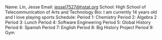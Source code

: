 Name: Lin, Jesse
Email: jessel7527@hstat.org
School: High School of Telecommunication of Arts and Technology
Bio: I am currently 14 years old and I love playing sports
Schedule:
    Period 1: Chemistry
    Period 2: Algebra 2
    Period 3: Lunch
    Period 4: Software Engineering
    Period 5: Global History
    Period 6: Spanish
    Period 7: English
    Period 8: Big History Project
    Period 9: Gym
